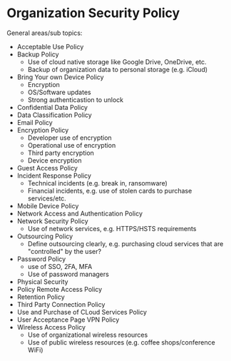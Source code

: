 # Organization Security Policy

General areas/sub topics:

* Acceptable Use Policy
* Backup Policy
  * Use of cloud native storage like Google Drive, OneDrive, etc.
  * Backup of organization data to personal storage (e.g. iCloud)
* Bring Your own Device Policy
  * Encryption
  * OS/Software updates
  * Strong authenticastion to unlock
* Confidential Data Policy
* Data Classification Policy
* Email Policy
* Encryption Policy
  * Developer use of encryption
  * Operational use of encryption
  * Third party encryption
  * Device encryption
* Guest Access Policy
* Incident Response Policy
  * Technical incidents (e.g. break in, ransomware)
  * Financial incidents, e.g. use of stolen cards to purchase services/etc.
* Mobile Device Policy
* Network Access and Authentication Policy
* Network Security Policy
  * Use of network services, e.g. HTTPS/HSTS requirements
* Outsourcing Policy
  * Define outsourcing clearly, e.g. purchasing cloud services that are "controlled" by the user?
* Password Policy
  * use of SSO, 2FA, MFA
  * Use of password managers
* Physical Security
* Policy Remote Access Policy
* Retention Policy
* Third Party Connection Policy
* Use and Purchase of CLoud Services Policy
* User Acceptance Page VPN Policy
* Wireless Access Policy
  * Use of organizational wireless resources
  * Use of public wireless resources (e.g. coffee shops/conference WiFi)
